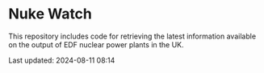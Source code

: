 # Nuke Watch

This repository includes code for retrieving the latest information available on the output of EDF nuclear power plants in the UK.

Last updated: 2024-08-11 08:14